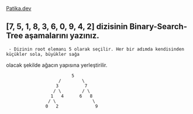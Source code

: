 [Patika.dev](https://www.patika.dev/tr)


##  [7, 5, 1, 8, 3, 6, 0, 9, 4, 2] dizisinin Binary-Search-Tree aşamalarını yazınız.
     - Dizinin root elemanı 5 olarak seçilir. Her bir adımda kendisinden küçükler sola, büyükler sağa
olacak şekilde ağacın yapısına yerleştirilir.
                
                             5 
                        /        \
                       3          7  
                      / \        / \ 
                     1   4      6   8        
                    / \              \     
                   0   2              9       
